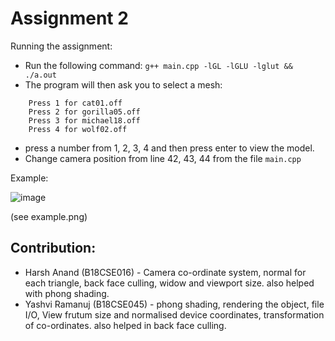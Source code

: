 # Assignment 2

Running the assignment: 
- Run the following command: `g++ main.cpp -lGL -lGLU -lglut && ./a.out`
- The program will then ask you to select a mesh:
```
    Press 1 for cat01.off
    Press 2 for gorilla05.off
    Press 3 for michael18.off
    Press 4 for wolf02.off
```
- press a number from 1, 2, 3, 4 and then press enter to view the model.
- Change camera position from line 42, 43, 44 from the file `main.cpp`

Example:

![image](https://user-images.githubusercontent.com/44001232/144097897-903947ab-5d53-4b19-a8f1-8957e38f59a5.png)

(see example.png)

## Contribution:	
- Harsh Anand (B18CSE016) - Camera co-ordinate system, normal for each triangle, back face culling, widow and viewport size. also helped with phong shading.
- Yashvi Ramanuj (B18CSE045) - phong shading, rendering the object, file I/O, View frutum size and normalised device coordinates, transformation of co-ordinates. also helped in back face culling.
